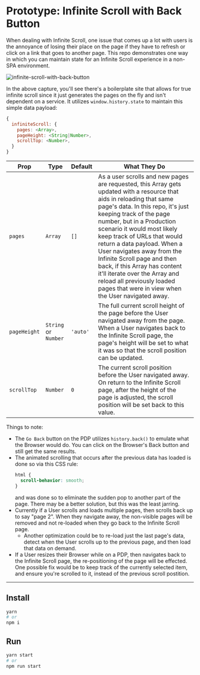 # Prototype: Infinite Scroll with Back Button

When dealing with Infinite Scroll, one issue that comes up a lot with users is
the annoyance of losing their place on the page if they have to refresh or click
on a link that goes to another page. This repo demonstrates one way in which
you can maintain state for an Infinite Scroll experience in a non-SPA
environment.

![infinite-scroll-with-back-button](https://user-images.githubusercontent.com/344140/78048559-bde7db00-732e-11ea-888a-c739909558ef.gif)

In the above capture, you'll see there's a boilerplate site that allows for
true infinite scroll since it just generates the pages on the fly and isn't
dependent on a service. It utilizes `window.history.state` to maintain this
simple data payload:

```js
{
  infiniteScroll: {
    pages: <Array>,
    pageHeight: <String|Number>,
    scrollTop: <Number>,
  }
}
```

| Prop | Type | Default | What They Do |
| ---- | ---- | ------- | ------------ |
| `pages` | `Array` | `[]` | As a user scrolls and new pages are requested, this Array gets updated with a resource that aids in reloading that same page's data. In this repo, it's just keeping track of the page number, but in a Production scenario it would most likely keep track of URLs that would return a data payload. When a User navigates away from the Infinite Scroll page and then back, if this Array has content it'll iterate over the Array and reload all previously loaded pages that were in view when the User navigated away. |
| `pageHeight` | `String` or `Number` | `'auto'` |  The full current scroll height of the page before the User navigated away from the page. When a User navigates back to the Infinite Scroll page, the page's height will be set to what it was so that the scroll position can be updated. |
| `scrollTop` | `Number` | `0` | The current scroll position before the User navigated away. On return to the Infinite Scroll page, after the height of the page is adjusted, the scroll position will be set back to this value. |

Things to note:
- The `Go Back` button on the PDP utilizes `history.back()` to emulate what the
Browser would do. You can click on the Browser's Back button and still get the
same results.
- The animated scrolling that occurs after the previous data has loaded is done
  so via this CSS rule:
  ```css
  html {
    scroll-behavior: smooth;
  }
  ```
  and was done so to eliminate the sudden pop to another part of the page. There
  may be a better solution, but this was the least jarring.
- Currently if a User scrolls and loads multiple pages, then scrolls back up to
say "page 2". When they navigate away, the non-visible pages will be removed
and not re-loaded when they go back to the Infinite Scroll page.
  - Another optimization could be to re-load just the last page's data, detect
  when the User scrolls up to the previous page, and then load that data on
  demand.
- If a User resizes their Browser while on a PDP, then navigates back to the
Infinite Scroll page, the re-positioning of the page will be effected. One
possible fix would be to keep track of the currently selected item, and ensure
you're scrolled to it, instead of the previous scroll postition.

---

## Install

```sh
yarn
# or
npm i
```

## Run

```sh
yarn start
# or
npm run start
```
